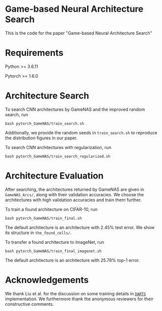 # Game-based Neural Architecture Search

This is the code for the paper "Game-based Neural Architecture Search"

# Requirements

Python >= 3.6.11

Pytorch >= 1.6.0

# Architecture Search

To search CNN architectures by GameNAS and the improved random search, run
```
bash pytorch_GameNAS/train_search.sh
```
Additionally, we provide the random seeds in ``` train_search.sh ``` to reproduce the distribution figures in our paper.

To search CNN architectures with regularization, run
```
bash pytorch_GameNAS/train_search_regularized.sh
```


# Architecture Evaluation

After searching, the architectures returned by GameNAS are given in ```GameNAS_Arcs/```, along with their validation accuracies. We choose the architectures with high validation accuracies and train them further.

To train a found architecture on CIFAR-10, run
```
bash pytorch_GameNAS/train_final.sh
```
The default architecture is an architecture with 2.45% test error. We show its structure in ```the_found_cells/```.


To transfer a found architecture to ImageNet, run
```
bash pytorch_GameNAS/train_final_imagenet.sh
```
The default architecture is an architecture with 25.78% top-1 error.

# Acknowledgements
We thank Liu et al. for the discussion on some training details in [`DARTS`](https://github.com/quark0/darts) implementation. 
We furthermore thank the anonymous reviewers for their constructive comments.

